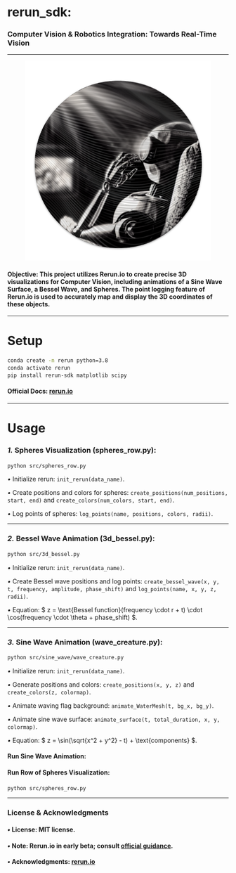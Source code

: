 # rerun_sdk:
### Computer Vision & Robotics Integration: Towards Real-Time Vision

---
<p align="center">
<img src="media/rerun_vision_robot.png" alt="Alt text" width="423">
</p>

#### **Objective**: This project utilizes Rerun.io to create precise 3D visualizations for Computer Vision, including animations of a Sine Wave Surface, a Bessel Wave, and Spheres. The point logging feature of Rerun.io is used to accurately map and display the 3D coordinates of these objects.


---

# Setup

```bash
conda create -n rerun python=3.8
conda activate rerun
pip install rerun-sdk matplotlib scipy
```

#### Official Docs: [rerun.io](https://www.rerun.io/docs/getting-started)

---

# Usage

### *1.* Spheres Visualization (spheres_row.py):

```bash
python src/spheres_row.py
```

*•* Initialize rerun: `init_rerun(data_name)`.

*•* Create positions and colors for spheres: `create_positions(num_positions, start, end)` and `create_colors(num_colors, start, end)`.

*•* Log points of spheres: `log_points(name, positions, colors, radii)`.

---
### *2.* Bessel Wave Animation (3d_bessel.py):
  
```bash
python src/3d_bessel.py
```

*•* Initialize rerun: `init_rerun(data_name)`.

*•* Create Bessel wave positions and log points: `create_bessel_wave(x, y, t, frequency, amplitude, phase_shift)` and `log_points(name, x, y, z, radii)`.

*•* Equation: $ z = \text{Bessel function}(frequency \cdot r + t) \cdot \cos(frequency \cdot \theta + phase\_shift) $.

---

### *3.* Sine Wave Animation (wave_creature.py):

```bash
python src/sine_wave/wave_creature.py
```
*•* Initialize rerun: `init_rerun(data_name)`.

*•* Generate positions and colors: `create_positions(x, y, z)` and `create_colors(z, colormap)`.

*•* Animate waving flag background: `animate_WaterMesh(t, bg_x, bg_y)`.

*•* Animate sine wave surface: `animate_surface(t, total_duration, x, y, colormap)`.

*•* Equation: $ z = \sin(\sqrt{x^2 + y^2} - t) + \text{components} $.


#### **Run Sine Wave Animation**:

#### **Run Row of Spheres Visualization**:
```bash
python src/spheres_row.py
```
---

### **License & Acknowledgments**
#### *•* **License**: MIT license.
#### *•* **Note**: Rerun.io in early beta; consult [official guidance](https://www.rerun.io/docs/getting-started).
#### *•* **Acknowledgments**: [rerun.io](https://www.rerun.io)